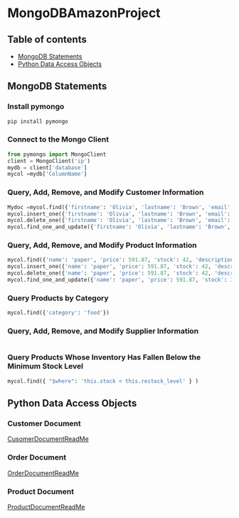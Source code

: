 # MongoDBAmazonProject



## Table of contents
* [MongoDB Statements](#MongoDB-Statements)
* [Python Data Access Objects](#Python-Data-Access-Objects)





## MongoDB Statements
### Install pymongo 
```bash
pip install pymongo
```
### Connect to the Mongo Client
```python
from pymongo import MongoClient
client = MongoClient('ip')
mydb = client['database']
mycol =mydb['ColumnName']
```
### Query, Add, Remove, and Modify Customer Information
```python
Mydoc =mycol.find({'firstname': 'Olivia', 'lastname': 'Brown', 'email': '526@aol.com'})
mycol.insert_one({'firstname': 'Olivia', 'lastname': 'Brown', 'email': '526@aol.com'})
mycol.delete_one({'firstname': 'Olivia', 'lastname': 'Brown', 'email': '526@aol.com'})
mycol.find_one_and_update({'firstname': 'Olivia', 'lastname': 'Brown', 'email': '526@aol.com'},{“$set”:{‘firstname’:’john’},upsert=True)
```
### Query, Add, Remove, and Modify Product Information
```python
mycol.find({'name': 'paper', 'price': 591.87, 'stock': 42, 'description': 'generic description 1', 'restock_level': 3, 'category': 'food', 'sale_flag': True})
mycol.insert_one({'name': 'paper', 'price': 591.87, 'stock': 42, 'description': 'generic description 1', 'restock_level': 3, 'category': 'food', 'sale_flag': True})
mycol.delete_one({'name': 'paper', 'price': 591.87, 'stock': 42, 'description': 'generic description 1', 'restock_level': 3, 'category': 'food', 'sale_flag': True})
mycol.find_one_and_update({'name': 'paper', 'price': 591.87, 'stock': 30, 'description': 'generic description 1', 'restock_level': 3, 'category': 'food', 'sale_flag': True})
```
### Query Products by Category
```python
mycol.find({'category': 'food'})
```
### Query, Add, Remove, and Modify Supplier Information
```python

```

### Query Products Whose Inventory Has Fallen Below the Minimum Stock Level
```python
mycol.find({ "$where": 'this.stock < this.restock_level' } )
```
## Python Data Access Objects
### Customer Document
[CusomerDocumentReadMe](https://github.com/Dylanshapiro/MongoDBAmazonProject/blob/master/src/CustomerDocument.txt.md)                                                             
### Order Document
[OrderDocumentReadMe](https://github.com/Dylanshapiro/MongoDBAmazonProject/blob/master/src/OrderDocument.txt.md)                                                                  
### Product Document
[ProductDocumentReadMe](https://github.com/Dylanshapiro/MongoDBAmazonProject/blob/master/src/ProductDocument.txt.md)                                                                    
